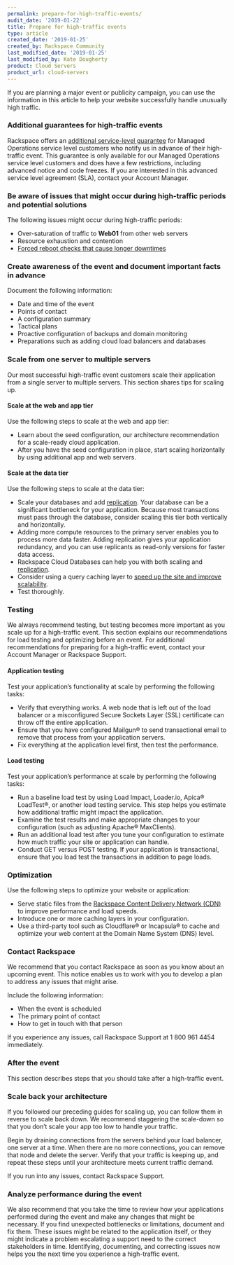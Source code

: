```yaml
---
permalink: prepare-for-high-traffic-events/
audit_date: '2019-01-22'
title: Prepare for high-traffic events
type: article
created_date: '2019-01-25'
created_by: Rackspace Community
last_modified_date: '2019-01-25'
last_modified_by: Kate Dougherty
product: Cloud Servers
product_url: cloud-servers
---
```


If you are planning a major event or publicity campaign, you can use the
information in this article to help your website successfully handle unusually
high traffic.

### Additional guarantees for high-traffic events

Rackspace offers an [additional service-level
guarantee](/support/how-to/managed-cloud-service-levels-faq/#guarantees) for Managed
Operations service level customers who notify us in advance of their
high-traffic event. This guarantee is only available for our Managed Operations
service level customers and does have a few restrictions, including advanced
notice and code freezes. If you are interested in this advanced service level
agreement (SLA), contact your Account Manager.

### Be aware of issues that might occur during high-traffic periods and potential solutions

The following issues might occur during high-traffic periods:

- Over-saturation of traffic to **Web01** from other web servers
- Resource exhaustion and contention
- [Forced reboot checks that cause longer
  downtimes](/support/how-to/ensure-servers-reboot-successfully/)

### Create awareness of the event and document important facts in advance

Document the following information:

- Date and time of the event
- Points of contact
- A configuration summary
- Tactical plans
- Proactive configuration of backups and domain monitoring
- Preparations such as adding cloud load balancers and databases

### Scale from one server to multiple servers

Our most successful high-traffic event customers scale their application from
a single server to multiple servers. This section shares tips for scaling up.

#### Scale at the web and app tier

Use the following steps to scale at the web and app tier:

- Learn about the seed configuration, our architecture recommendation for a scale-ready cloud application.
- After you have the seed configuration in place, start scaling horizontally by using
  additional app and web servers.

#### Scale at the data tier

Use the following steps to scale at the data tier:

- Scale your databases and add
  [replication](/support/how-to/database-replication-with-cloud-databases/). Your
  database can be a significant bottleneck for your application. Because most
  transactions must pass through the database, consider scaling this tier both
  vertically and horizontally.
- Adding more compute resources to the primary server enables you to process
  more data faster. Adding replication gives your application redundancy, and
  you can use replicants as read-only versions for faster data access.
- Rackspace Cloud Databases can help you with both scaling and
  [replication](/support/how-to/database-replication-with-cloud-databases/).
- Consider using a query caching layer to [speed up the site and improve
  scalability](https://blog.rackspace.com/preparing-ddpyoga-com-for-the-shark-tank-effect?cm_mmc=community-_-activation-_-gsg-_-links).
- Test thoroughly.

### Testing

We always recommend testing, but testing becomes more important as you scale
up for a high-traffic event. This section explains our recommendations for
load testing and optimizing before an event. For additional recommendations
for preparing for a high-traffic event, contact your Account Manager or
Rackspace Support.

#### Application testing

Test your application’s functionality at scale by performing the following
tasks:

- Verify that everything works. A web node that is left out of the load
  balancer or a misconfigured Secure Sockets Layer (SSL) certificate can throw
  off the entire application.
- Ensure that you have configured Mailgun&reg; to send transactional email to
  remove that process from your application servers.
- Fix everything at the application level first, then test the performance.

#### Load testing

Test your application’s performance at scale by performing the following
tasks:

- Run a baseline load test by using Load Impact, Loader.io, Apica&reg;
  LoadTest&reg;, or another load testing service. This step helps you estimate
  how additional traffic might impact the application.
- Examine the test results and make appropriate changes to your configuration
  (such as adjusting Apache&reg; MaxClients).
- Run an additional load test after you tune your configuration to
  estimate how much traffic your site or application can handle.
- Conduct GET versus POST testing. If your application is transactional,
  ensure that you load test the transactions in addition to page loads.

### Optimization

Use the following steps to optimize your website or application:

- Serve static files from the [Rackspace Content Delivery Network
  (CDN)](https://www.rackspace.com/en-us/cloud/cdn-content-delivery-network)
  to improve performance and load speeds.
- Introduce one or more caching layers in your configuration.
- Use a third-party tool such as Cloudflare&reg; or Incapsula&reg; to cache
  and optimize your web content at the Domain Name System (DNS) level.

### Contact Rackspace

We recommend that you contact Rackspace as soon as you know about an upcoming
event. This notice enables us to work with you to develop a plan to address
any issues that might arise.

Include the following information:

- When the event is scheduled
- The primary point of contact
- How to get in touch with that person

If you experience any issues, call Rackspace Support at 1 800 961 4454
immediately.

### After the event

This section describes steps that you should take after a high-traffic event.

### Scale back your architecture

If you followed our preceding guides for scaling up, you can follow them in reverse to
scale back down. We recommend staggering the scale-down so that you don’t
scale your app too low to handle your traffic.

Begin by draining connections from the servers behind your load balancer, one
server at a time. When there are no more connections, you can remove that node
and delete the server. Verify that your traffic is keeping up, and repeat
these steps until your architecture meets current traffic demand.

If you run into any issues, contact Rackspace Support.

### Analyze performance during the event

We also recommend that you take the time to review how your applications
performed during the event and make any changes that might be necessary. If
you find unexpected bottlenecks or limitations, document and fix them. These
issues might be related to the application itself, or they might indicate a
problem escalating a support need to the correct stakeholders in time.
Identifying, documenting, and correcting issues now helps you the next time
you experience a high-traffic event.
